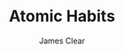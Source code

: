 ---
layout: post
title: "Atomic Habits"
author: James Clear
img: book-atomic-habits.jpg
total_pages: 190
read_pages: 59
---